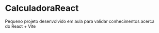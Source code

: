# CalculadoraReact
Pequeno projeto desenvolvido em aula para validar conhecimentos acerca do React + Vite
